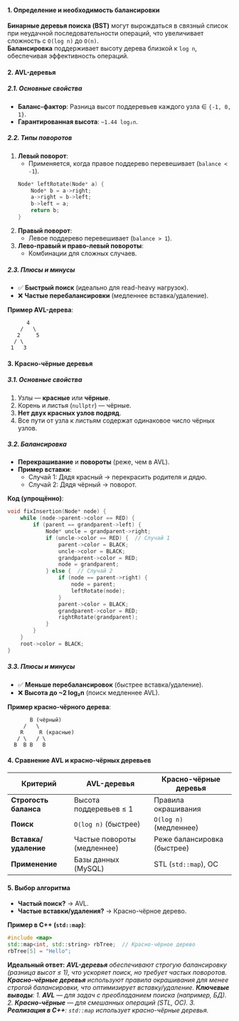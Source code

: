 #### **1. Определение и необходимость балансировки**  
**Бинарные деревья поиска (BST)** могут вырождаться в связный список при неудачной последовательности операций, что увеличивает сложность с `O(log n)` до `O(n)`.  
**Балансировка** поддерживает высоту дерева близкой к `log n`, обеспечивая эффективность операций.

#### **2. AVL-деревья**  

##### **2.1. Основные свойства**  
- **Баланс-фактор**: Разница высот поддеревьев каждого узла ∈ `{-1, 0, 1}`.  
- **Гарантированная высота**: `~1.44 log₂n`.  

##### **2.2. Типы поворотов**  
1. **Левый поворот**:  
   - Применяется, когда правое поддерево перевешивает (`balance < -1`).  
   ```cpp
   Node* leftRotate(Node* a) {
       Node* b = a->right;
       a->right = b->left;
       b->left = a;
       return b;
   }
   ```  
2. **Правый поворот**:  
   - Левое поддерево перевешивает (`balance > 1`).  
3. **Лево-правый и право-левый повороты**:  
   - Комбинации для сложных случаев.  

##### **2.3. Плюсы и минусы**  
- ✅ **Быстрый поиск** (идеально для read-heavy нагрузок).  
- ❌ **Частые перебалансировки** (медленнее вставка/удаление).  

**Пример AVL-дерева**:  
```
      4
    /   \
   2     5
  / \
 1   3
```

#### **3. Красно-чёрные деревья**  

##### **3.1. Основные свойства**  
1. Узлы — **красные** или **чёрные**.  
2. Корень и листья (`nullptr`) — чёрные.  
3. **Нет двух красных узлов подряд**.  
4. Все пути от узла к листьям содержат одинаковое число чёрных узлов.  

##### **3.2. Балансировка**  
- **Перекрашивание** и **повороты** (реже, чем в AVL).  
- **Пример вставки**:  
  - Случай 1: Дядя красный → перекрасить родителя и дядю.  
  - Случай 2: Дядя чёрный → поворот.  

**Код (упрощённо)**:  
```cpp
void fixInsertion(Node* node) {
    while (node->parent->color == RED) {
        if (parent == grandparent->left) {
            Node* uncle = grandparent->right;
            if (uncle->color == RED) {  // Случай 1
                parent->color = BLACK;
                uncle->color = BLACK;
                grandparent->color = RED;
                node = grandparent;
            } else {  // Случай 2
                if (node == parent->right) {
                    node = parent;
                    leftRotate(node);
                }
                parent->color = BLACK;
                grandparent->color = RED;
                rightRotate(grandparent);
            }
        }
    }
    root->color = BLACK;
}
```

##### **3.3. Плюсы и минусы**  
- ✅ **Меньше перебалансировок** (быстрее вставка/удаление).  
- ❌ **Высота до ~2 log₂n** (поиск медленнее AVL).  

**Пример красно-чёрного дерева**:  
```
       B (чёрный)
     /   \
    R     R (красные)
   / \   / \
  B  B B   B
```

#### **4. Сравнение AVL и красно-чёрных деревьев**  

| Критерий              | AVL-деревья                 | Красно-чёрные деревья       |
| --------------------- | --------------------------- | --------------------------- |
| **Строгость баланса** | Высота поддеревьев ≤ 1      | Правила окрашивания         |
| **Поиск**             | `O(log n)` (быстрее)        | `O(log n)` (медленнее)      |
| **Вставка/удаление**  | Частые повороты (медленнее) | Реже балансировка (быстрее) |
| **Применение**        | Базы данных (MySQL)         | STL (`std::map`), ОС        |

#### **5. Выбор алгоритма**  
- **Частый поиск?** → AVL.  
- **Частые вставки/удаления?** → Красно-чёрное дерево.  

**Пример в C++ (`std::map`)**:  
```cpp
#include <map>
std::map<int, std::string> rbTree;  // Красно-чёрное дерево
rbTree[5] = "Hello";
```

**Идеальный ответ:**
_**AVL-деревья** обеспечивают строгую балансировку (разница высот ≤ 1), что ускоряет поиск, но требует частых поворотов. **Красно-чёрные деревья** используют правила окрашивания для менее строгой балансировки, что оптимизирует вставку/удаление._
_**Ключевые выводы**:_
*1. **AVL** — для задач с преобладанием поиска (например, БД).*
*2. **Красно-чёрные** — для смешанных операций (STL, ОС).*
*3. **Реализация в C++**: `std::map` использует красно-чёрные деревья.*